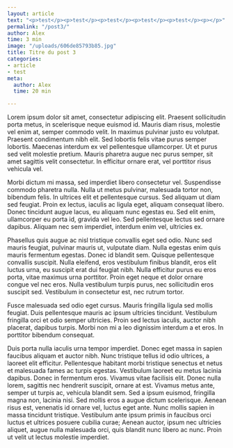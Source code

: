 ```yaml
---
layout: article
text: "<p>test</p><p>test</p><p>test</p><p>test</p><p>test</p><p></p>"
permalink: "/post3/"
author: Alex
time: 3 min
image: "/uploads/606de85793b85.jpg"
title: Titre du post 3
categories:
- article
- test
meta:
  author: Alex
  time: 20 min

---
```

Lorem ipsum dolor sit amet, consectetur adipiscing elit. Praesent sollicitudin porta metus, in scelerisque neque euismod id. Mauris diam risus, molestie vel enim at, semper commodo velit. In maximus pulvinar justo eu volutpat. Praesent condimentum nibh elit. Sed lobortis felis vitae purus semper lobortis. Maecenas interdum ex vel pellentesque ullamcorper. Ut et purus sed velit molestie pretium. Mauris pharetra augue nec purus semper, sit amet sagittis velit consectetur. In efficitur ornare erat, vel porttitor risus vehicula vel.

Morbi dictum mi massa, sed imperdiet libero consectetur vel. Suspendisse commodo pharetra nulla. Nulla ut metus pulvinar, malesuada tortor non, bibendum felis. In ultrices elit et pellentesque cursus. Sed aliquam ut diam sed feugiat. Proin ex lectus, iaculis ac ligula eget, aliquam consequat libero. Donec tincidunt augue lacus, eu aliquam nunc egestas eu. Sed elit enim, ullamcorper eu porta id, gravida vel leo. Sed pellentesque lectus sed ornare dapibus. Aliquam nec sem imperdiet, interdum enim vel, ultricies ex.

Phasellus quis augue ac nisl tristique convallis eget sed odio. Nunc sed mauris feugiat, pulvinar mauris ut, vulputate diam. Nulla egestas enim quis mauris fermentum egestas. Donec id blandit sem. Quisque pellentesque convallis suscipit. Nulla eleifend, eros vestibulum finibus blandit, eros elit luctus urna, eu suscipit erat dui feugiat nibh. Nulla efficitur purus eu eros porta, vitae maximus urna porttitor. Proin eget neque et dolor ornare congue vel nec eros. Nulla vestibulum turpis purus, nec sollicitudin eros suscipit sed. Vestibulum in consectetur est, nec rutrum tortor.

Fusce malesuada sed odio eget cursus. Mauris fringilla ligula sed mollis feugiat. Duis pellentesque mauris ac ipsum ultricies tincidunt. Vestibulum fringilla orci et odio semper ultricies. Proin sed lectus iaculis, auctor nibh placerat, dapibus turpis. Morbi non mi a leo dignissim interdum a et eros. In porttitor bibendum consequat.

Duis porta nulla iaculis urna tempor imperdiet. Donec eget massa in sapien faucibus aliquam et auctor nibh. Nunc tristique tellus id odio ultrices, a laoreet elit efficitur. Pellentesque habitant morbi tristique senectus et netus et malesuada fames ac turpis egestas. Vestibulum laoreet eu metus lacinia dapibus. Donec in fermentum eros. Vivamus vitae facilisis elit. Donec nulla lorem, sagittis nec hendrerit suscipit, ornare at est. Vivamus metus ante, semper ut turpis ac, vehicula blandit sem. Sed a ipsum euismod, fringilla magna non, lacinia nisi. Sed mollis eros a augue dictum scelerisque. Aenean risus est, venenatis id ornare vel, luctus eget ante. Nunc mollis sapien in massa tincidunt tristique. Vestibulum ante ipsum primis in faucibus orci luctus et ultrices posuere cubilia curae; Aenean auctor, ipsum nec ultricies aliquet, augue nulla malesuada orci, quis blandit nunc libero ac nunc. Proin ut velit ut lectus molestie imperdiet.